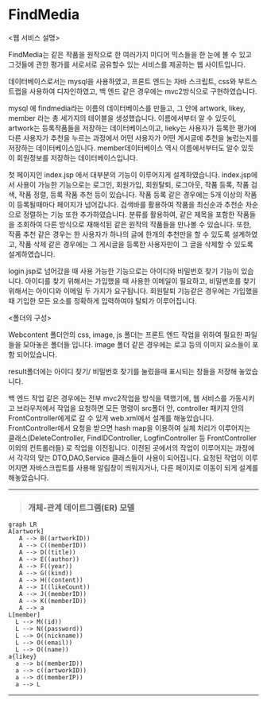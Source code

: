 # FindMedia
<웹 서비스 설명>

FindMedia는 같은 작품을 원작으로 한 여러가지 미디어 믹스들을 한 눈에 볼 수 있고 그것들에 관한 평가를 서로서로 공유할수 있는 서비스를 제공하는 웹 사이트입니다.

데이터베이스로서는 mysql을 사용하였고, 프론트 엔드는 자바 스크립트, css와 부트스트랩을 사용하여 디자인하였고, 백 엔드 같은 경우에는 mvc2방식으로 구현하였습니다.

mysql 에 findmedia라는 이름의 데이터베이스를 만들고, 그 안에 artwork, likey, member 라는 총 세가지의 테이블을 생성했습니다.
이름에서부터 알 수 있듯이,  artwork는 등록작품들을 저장하는 데이터베이스이고,
lieky는 사용자가 등록한 평가에 다른 사용자가 추천을 누르는 과정에서 어떤 사용자가 어떤 게시글에 추천을 눌렀는지를 저장하는 데이터베이스입니다.
member데이터베이스 역시 이름에서부터도 알수 있듯이 회원정보를 저장하는 데이터베이스입니다.

첫 페이지인 index.jsp 에서 대부분의 기능이 이루어지게 설계하였습니다.
index.jsp에서 사용이 가능한 기능으로는 로그인, 회원가입, 회원탈퇴, 로그아웃, 작품 등록, 작품 검색, 작품 정렬, 등록 작품 추천 등이 있습니다.
작품 등록 같은 경우에는 5개 이상의 작품이 등록될때마다 페이지가 넘어갑니다.
검색바를 활용하여 작품을 최신순과 추천순 차순으로 정렬하는 기능 또한 추가하였습니다.
분류를 활용하여, 같은 제목을 포함한 작품들을 조회하여 다른 방식으로 재해석된 같은 원작의 작품들을 만나볼 수 있습니다.
또한, 작품 추천 같은 경우는 한 사용자가 하나의 글에 한개의 추천만을 할 수 있도록 설계하였고,
작품 삭제 같은 경우에는 그 게시글을 등록한 사용자만이 그 글을 삭제할 수 있도록 설계하였습니다.

login.jsp로 넘어갔을 때 사용 가능한 기능으로는 아이디와 비밀번호 찾기 기능이 있습니다.
아이디를 찾기 위해서는 가입했을 때 사용한 이메일이 필요하고, 비밀번호를 찾기 위해서는 아이디와 이메일 두 가지가 요구됩니다.
회원탈퇴 기능같은 경우에는 가입했을때 기입한 모든 요소를 정확하게 입력하여야 탈퇴가 이루어집니다.


<폴더의 구성>

Webcontent 폴더안의 css, image, js 폴더는 프론트 엔드 작업을 위하여 필요한 파일들을 모아놓은 폴더들 입니다.
image 폴더 같은 경우에는 로고 등의 이미지 요소들이 포함 되어있습니다.

result폴더에는 아이디 찾기/ 비밀번호 찾기를 눌렀을때 표시되는 창들을 저장해 놓았습니다.

백 엔드 작업 같은 경우에는 전부 mvc2작업을 방식을 택했기에, 웹 서비스를 가동시키고 브라우저에서 작업을 요청하면 모든 명령이 src폴더 안, controller 패키지 안의 FrontController에게로 갈 수 있게 web.xml에서 설계를 해놓았습니다. FrontController에서 요청을 받으면 hash map을 이용하여 실체 처리가 이루어지는 클래스(DeleteController, FindIDController, LogfinController 등 FrontController 이외의 컨트롤러들) 로 작업을 이전됩니다. 이전된 곳에서의 작업이 이루어지는 과정에서 각각의 맞는 DTO,DAO,Service 클래스들이 사용이 되어집니다. 요청된 작업이 이루어지면 자바스크립트를 사용해 알림창이 띄워지거나, 다른 페이지로 이동이 되게 설계를 해놓았습니다.

___
>### 개체-관계 데이트그램(ER) 모델

```mermaid
graph LR
A[artwork]
   A --> B((artworkID))
   A --> C((memberID))
   A --> D((title))
   A --> E((author))
   A --> F((year))
   A --> G((kind))
   A --> H((content))
   A --> I((likeCount))
   A --> J((memberID))
   A --> K((memberID))
   A --> a
L[member]
  L --> M((id))
  L --> N((password))
  L --> O((nickname))
  L --> O((email))
  L --> O((name))
a{likey}
  a --> b((memberID))
  a --> c((artworkID))
  a --> d((memberIP))
  a --> L

```
___
